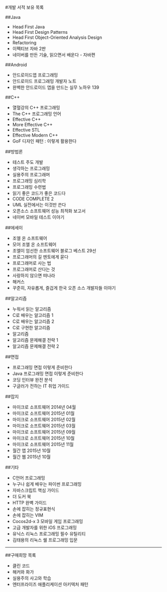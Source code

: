 #개발 서적 보유 목록

##Java
- Head First Java
- Head First Design Patterns
- Head First Object-Oriented Analysis Design
- Refactoring
- 이펙티브 자바 2판
- 네이버를 만든 기술, 읽으면서 배운다 - 자바편

##Android
- 안드로이드앱 프로그래밍
- 안드로이드 프로그래밍 개발자 노트
- 완벽한 안드로이드 앱을 만드는 실무 노하우 139

##C++
- 열혈강의 C++ 프로그래밍
- The C++ 프로그래밍 언어
- Effective C++
- More Effective C++
- Effective STL
- Effective Modern C++
- GoF 디자인 패턴 : 이렇게 활용한다

##방법론
- 테스트 주도 개발
- 생각하는 프로그래밍
- 실용주의 프로그래머
- 프로그래밍 심리학
- 프로그래밍 수련법
- 읽기 좋은 코드가 좋은 코드다
- CODE COMPLETE 2
- UML 실전에서는 이것만 쓴다
- 오픈소스 소프트웨어 성능 최적화 보고서
- 네이버 모바일 테스트 이야기

##에세이
- 조엘 온 소프트웨어
- 모어 조엘 온 소프트웨어
- 조엘이 엄선한 소프트웨어 블로그 베스트 29선
- 프로그래머의 길 멘토에게 묻다
- 프로그래머로 사는 법
- 프로그래머로 산다는 것
- 사랑하지 않으면 떠나라
- 해커스
- 꾸준히, 자유롭게, 즐겁게 한국 오픈 소스 개발자들 이야기

##알고리즘
- 누워서 읽는 알고리즘
- C로 배우는 알고리즘 1
- C로 배우는 알고리즘 2
- C로 구현한 알고리즘
- 알고리즘
- 알고리즘 문제해결 전략 1
- 알고리즘 문제해결 전략 2

##면접
- 프로그래밍 면접 이렇게 준비한다
- Java 프로그래밍 면접 이렇게 준비한다
- 코딩 인터뷰 완전 분석
- 구글러가 전하는 IT 취업 가이드

##잡지
- 마이크로 소프트웨어 2014년 04월
- 마이크로 소프트웨어 2015년 01월
- 마이크로 소프트웨어 2015년 02월
- 마이크로 소프트웨어 2015년 03월
- 마이크로 소프트웨어 2015년 09월
- 마이크로 소프트웨어 2015년 10월
- 마이크로 소프트웨어 2015년 11월
- 월간 앱 2015년 10월
- 월간 웹 2015년 10월

##기타
- C언어 프로그래밍
- 누구나 쉽게 배우는 파이썬 프로그래밍
- 자바스크립트 핵심 가이드
- 더 도커 북
- HTTP 완벽 가이드
- 손에 잡히는 정규표현식
- 손에 잡히는 VIM
- Cocos2d-x 3 모바일 게임 프로그래밍
- 고급 개발자를 위한 iOS 프로그래밍
- 유닉스 리눅스 프로그래밍 필수 유틸리티
- 김태용의 리눅스 쉘 프로그래밍 입문

---

##구매희망 목록
- 클린 코드
- 해커와 화가
- 실용주의 사고와 학습
- 엔터프라이즈 애플리케이션 아키텍처 패턴
